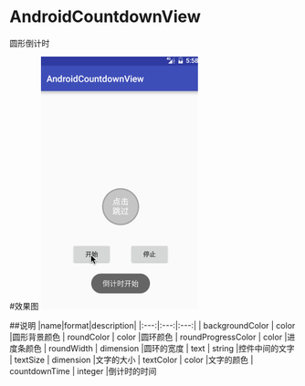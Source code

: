 # AndroidCountdownView
圆形倒计时


#效果图
![image](https://github.com/dalong982242260/AndroidCountdownView/blob/master/gif/countdown.gif?raw=true)

##说明
|name|format|description|
|:---:|:---:|:---:|
| backgroundColor | color |圆形背景颜色
| roundColor | color |圆环颜色
| roundProgressColor | color |进度条颜色
| roundWidth | dimension |圆环的宽度
| text | string |控件中间的文字
| textSize | dimension |文字的大小
| textColor | color |文字的颜色
| countdownTime | integer |倒计时的时间